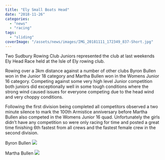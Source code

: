 ```yaml
---
title: "Ely Small Boats Head"
date: "2018-11-26"
categories: 
  - "news"
  - "racing"
tags: 
  - "sliding"
coverImage: "/assets/news/images/IMG_20181111_172349_837-Short.jpg"
---
```


Two Sudbury Rowing Club Juniors represented the club at last weekends Ely Head Race held at the Isle of Ely rowing club.

Rowing over a 3km distance against a number of other clubs Byron Bullen won in the Junior 18 category and Martha Bullen won in the Womens Junior 16 category. Competing against some very high level Junior competition both juniors did exceptionally well in some tough conditions where the strong wind caused issues for everyone competing due to the head wind and very choppy conditions.

Following the first division being completed all competitors observed a two minute silence to mark the 100th Armistice anniversary before Martha Bullen also competed in the Womens Junior 16 quad. Unfortunately the girls didn’t have any competition so were only racing for time and posted a great time finishing 6th fastest from all crews and the fastest female crew in the second division.

Byron Bullen [![](/assets/news/images/IMG_20181111_100104.jpg)](http://sudburyrowingclub.org.uk/wp-content/uploads/2018/11/IMG_20181111_100104.jpg)

Martha Bullen [![](/assets/news/images/IMG_20181111_100905.jpg)](http://sudburyrowingclub.org.uk/wp-content/uploads/2018/11/IMG_20181111_100905.jpg)
